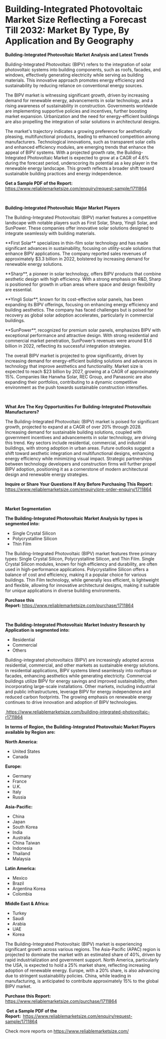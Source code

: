 <p><h1>Building-Integrated Photovoltaic Market Size Reflecting a Forecast Till 2032: Market By Type, By Application and By Geography</h1></p><p><strong>Building-Integrated Photovoltaic Market Analysis and Latest Trends</strong></p>
<p><p>Building-Integrated Photovoltaic (BIPV) refers to the integration of solar photovoltaic systems into building components, such as roofs, facades, and windows, effectively generating electricity while serving as building materials. This innovative approach promotes energy efficiency and sustainability by reducing reliance on conventional energy sources.</p><p>The BIPV market is witnessing significant growth, driven by increasing demand for renewable energy, advancements in solar technology, and a rising awareness of sustainability in construction. Governments worldwide are implementing supportive policies and incentives, further boosting market expansion. Urbanization and the need for energy-efficient buildings are also propelling the integration of solar solutions in architectural designs.</p><p>The market's trajectory indicates a growing preference for aesthetically pleasing, multifunctional products, leading to enhanced competition among manufacturers. Technological innovations, such as transparent solar cells and enhanced efficiency modules, are emerging trends that enhance the appeal of BIPV systems. With a projected growth rate, the Building-Integrated Photovoltaic Market is expected to grow at a CAGR of 4.6% during the forecast period, underscoring its potential as a key player in the renewable energy landscape. This growth reflects a broader shift toward sustainable building practices and energy independence.</p></p>
<p><strong>Get a Sample PDF of the Report:&nbsp;</strong> <a href="https://www.reliablemarketsize.com/enquiry/request-sample/1711864?utm_campaign=2875&utm_medium=2&utm_source=Github&utm_content=ia&utm_term=27032025&utm_id=building-integrated-photovoltaic">https://www.reliablemarketsize.com/enquiry/request-sample/1711864</a></p>
<p>&nbsp;</p>
<p><strong>Building-Integrated Photovoltaic Major Market Players</strong></p>
<p><p>The Building-Integrated Photovoltaic (BIPV) market features a competitive landscape with notable players such as First Solar, Sharp, Yingli Solar, and SunPower. These companies offer innovative solar solutions designed to integrate seamlessly with building materials. </p><p>**First Solar** specializes in thin-film solar technology and has made significant advances in sustainability, focusing on utility-scale solutions that enhance BIPV applications. The company reported sales revenues of approximately $3.3 billion in 2022, bolstered by increasing demand for renewable energy solutions. </p><p>**Sharp**, a pioneer in solar technology, offers BIPV products that combine aesthetic design with high efficiency. With a strong emphasis on R&D, Sharp is positioned for growth in urban areas where space and design flexibility are essential.</p><p>**Yingli Solar**, known for its cost-effective solar panels, has been expanding its BIPV offerings, focusing on enhancing energy efficiency and building aesthetics. The company has faced challenges but is poised for recovery as global solar adoption accelerates, particularly in commercial buildings.</p><p>**SunPower**, recognized for premium solar panels, emphasizes BIPV with exceptional performance and attractive design. With strong residential and commercial market penetration, SunPower’s revenues were around $1.6 billion in 2022, reflecting its successful integration strategies.</p><p>The overall BIPV market is projected to grow significantly, driven by increasing demand for energy-efficient building solutions and advances in technology that improve aesthetics and functionality. Market size is expected to reach $23 billion by 2027, growing at a CAGR of approximately 15%. Companies like Hanwha Solar, REC Group, and Panasonic are also expanding their portfolios, contributing to a dynamic competitive environment as the push towards sustainable construction intensifies.</p></p>
<p>&nbsp;</p>
<p><strong>What Are The Key Opportunities For Building-Integrated Photovoltaic Manufacturers?</strong></p>
<p><p>The Building-Integrated Photovoltaic (BIPV) market is poised for significant growth, projected to expand at a CAGR of over 20% through 2028. Increasing demand for sustainable building solutions, coupled with government incentives and advancements in solar technology, are driving this trend. Key sectors include residential, commercial, and industrial buildings, with strong adoption in urban areas. Future outlooks suggest a shift toward aesthetic integration and multifunctional designs, enhancing energy efficiency while minimizing visual impact. Strategic partnerships between technology developers and construction firms will further propel BIPV adoption, positioning it as a cornerstone of modern architectural design and renewable energy strategies.</p></p>
<p><strong>Inquire or Share Your Questions If Any Before Purchasing This Report:</strong> <a href="https://www.reliablemarketsize.com/enquiry/pre-order-enquiry/1711864?utm_campaign=2875&utm_medium=2&utm_source=Github&utm_content=ia&utm_term=27032025&utm_id=building-integrated-photovoltaic">https://www.reliablemarketsize.com/enquiry/pre-order-enquiry/1711864</a></p>
<p>&nbsp;</p>
<p><strong>Market Segmentation</strong></p>
<p><strong>The Building-Integrated Photovoltaic Market Analysis by types is segmented into:</strong></p>
<p><ul><li>Single Crystal Silicon</li><li>Polycrystalline Silicon</li><li>Thin Film</li></ul></p>
<p><p>The Building-Integrated Photovoltaic (BIPV) market features three primary types: Single Crystal Silicon, Polycrystalline Silicon, and Thin Film. Single Crystal Silicon modules, known for high efficiency and durability, are often used in high-performance applications. Polycrystalline Silicon offers a balance of cost and efficiency, making it a popular choice for various buildings. Thin Film technology, while generally less efficient, is lightweight and flexible, allowing for innovative architectural designs, making it suitable for unique applications in diverse building environments.</p></p>
<p><strong>Purchase this Report:&nbsp;</strong><a href="https://www.reliablemarketsize.com/purchase/1711864?utm_campaign=2875&utm_medium=2&utm_source=Github&utm_content=ia&utm_term=27032025&utm_id=building-integrated-photovoltaic">https://www.reliablemarketsize.com/purchase/1711864</a></p>
<p>&nbsp;</p>
<p><strong>The Building-Integrated Photovoltaic Market Industry Research by Application is segmented into:</strong></p>
<p><ul><li>Residential</li><li>Commercial</li><li>Others</li></ul></p>
<p><p>Building-integrated photovoltaics (BIPV) are increasingly adopted across residential, commercial, and other markets as sustainable energy solutions. In residential applications, BIPV systems blend seamlessly into rooftops or facades, enhancing aesthetics while generating electricity. Commercial buildings utilize BIPV for energy savings and improved sustainability, often incorporating large-scale installations. Other markets, including industrial and public infrastructures, leverage BIPV for energy independence and reduced carbon footprints. The growing emphasis on renewable energy continues to drive innovation and adoption of BIPV technologies.</p></p>
<p><a href="https://www.reliablemarketsize.com/building-integrated-photovoltaic-r1711864?utm_campaign=2875&utm_medium=2&utm_source=Github&utm_content=ia&utm_term=27032025&utm_id=building-integrated-photovoltaic">&nbsp;https://www.reliablemarketsize.com/building-integrated-photovoltaic-r1711864</a></p>
<p><strong>In terms of Region, the Building-Integrated Photovoltaic Market Players available by Region are:</strong></p>
<p>
    <p> <strong> North America: </strong>
        <ul>
            <li>United States</li>
            <li>Canada</li>
        </ul>
        </p> 
    <p> <strong> Europe: </strong>
        <ul>
            <li>Germany</li>
            <li>France</li>
            <li>U.K.</li>
            <li>Italy</li>
            <li>Russia</li>
        </ul>
        </p> 
    <p> <strong> Asia-Pacific: </strong>
        <ul>
            <li>China</li>
            <li>Japan</li>
            <li>South Korea</li>
            <li>India</li>
            <li>Australia</li>
            <li>China Taiwan</li>
            <li>Indonesia</li>
            <li>Thailand</li>
            <li>Malaysia</li>
        </ul>
        </p> 
    <p> <strong> Latin America: </strong>
        <ul>
            <li>Mexico</li>
            <li>Brazil</li>
            <li>Argentina Korea</li>
            <li>Colombia</li>
        </ul>
        </p> 
    <p> <strong> Middle East & Africa: </strong>
        <ul>
            <li>Turkey</li>
            <li>Saudi</li>
            <li>Arabia</li>
            <li>UAE</li>
            <li>Korea</li>
        </ul>
    </p>
    </p>
<p><p>The Building-Integrated Photovoltaic (BIPV) market is experiencing significant growth across various regions. The Asia-Pacific (APAC) region is projected to dominate the market with an estimated share of 40%, driven by rapid industrialization and government support. North America, particularly the USA, is expected to hold a 25% market share, reflecting increasing adoption of renewable energy. Europe, with a 20% share, is also advancing due to stringent sustainability policies. China, while leading in manufacturing, is anticipated to contribute approximately 15% to the global BIPV market.</p></p>
<p><strong>Purchase this Report: </strong><a href="https://www.reliablemarketsize.com/purchase/1711864?utm_campaign=2875&utm_medium=2&utm_source=Github&utm_content=ia&utm_term=27032025&utm_id=building-integrated-photovoltaic">https://www.reliablemarketsize.com/purchase/1711864</a></p>
<p>&nbsp;<strong>Get a Sample PDF of the Report:&nbsp;&nbsp;</strong><a href="https://www.reliablemarketsize.com/enquiry/request-sample/1711864?utm_campaign=2875&utm_medium=2&utm_source=Github&utm_content=ia&utm_term=27032025&utm_id=building-integrated-photovoltaic">https://www.reliablemarketsize.com/enquiry/request-sample/1711864</a></p>
<p><strong></strong></p>
<p>Check more reports on <a href="https://www.reliablemarketsize.com/?utm_campaign=2875&utm_medium=2&utm_source=Github&utm_content=ia&utm_term=27032025&utm_id=building-integrated-photovoltaic">https://www.reliablemarketsize.com/</a></p>